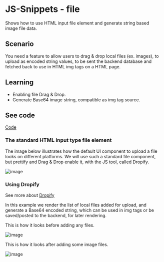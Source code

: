 # JS-Snippets - file
Shows how to use HTML input file element and generate string based image file data.

## Scenario
You need a feature to allow users to drag & drop local files (ex. images), to upload as encoded string values, to be sent the backend database and fetched back to use in HTML img tags on a HTML page.

## Learning
- Enabling file Drag & Drop.
- Generate Base64 image string, compatible as img tag source.

## See code
[Code](https://github.com/RonniKahalani/JS-Snippets/tree/master/file)

### The standard HTML input type file element
The image below illustrates how the default UI component to upload a file looks on different platforms.
We will use such a standard file component, but prettify and Drag & Drop enable it, with the JS tool, called Dropify.

![image](https://user-images.githubusercontent.com/8819076/196126325-6c4fab22-a38c-4bdd-83a6-e217ecb06f2c.png)

### Using Dropify
See more about [Dropify](http://jeremyfagis.github.io/dropify/)

In this example we render the list of local files added for upload, and generate a Base64 encoded string, which can be used in img tags or be saved/posted to the backend, for later rendering.

This is how it looks before adding any files.

![image](https://user-images.githubusercontent.com/8819076/196125676-514c1751-b0aa-4376-ac32-e29b24678257.png)

This is how it looks after adding some image files.

![image](https://user-images.githubusercontent.com/8819076/196125064-bffde655-d7b7-4f15-951a-916efc75378e.png)

